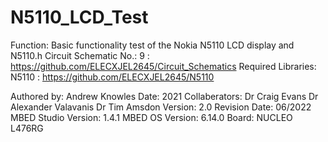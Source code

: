 N5110_LCD_Test
===============

Function:               Basic functionality test of the Nokia N5110 LCD display and N5110.h
Circuit Schematic No.:  9     : https://github.com/ELECXJEL2645/Circuit_Schematics
Required Libraries:     N5110 : https://github.com/ELECXJEL2645/N5110

Authored by:            Andrew Knowles
Date:                   2021
Collaberators:          Dr Craig Evans
                        Dr Alexander Valavanis
                        Dr Tim Amsdon
Version:                2.0
Revision Date:          06/2022 
MBED Studio Version:    1.4.1
MBED OS Version:        6.14.0
Board:	                NUCLEO L476RG
